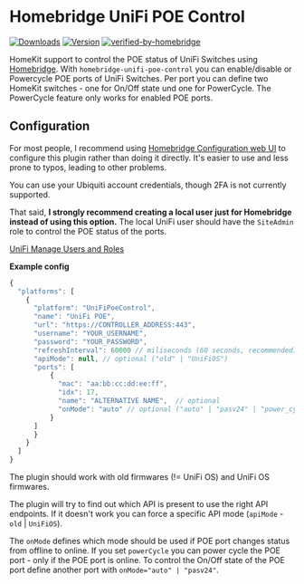 # Homebridge UniFi POE Control
[![Downloads](https://img.shields.io/npm/dt/homebridge-unifi-poe-control?color=%230559C9&logo=icloud&logoColor=%23FFFFFF&style=for-the-badge)](https://www.npmjs.com/package/homebridge-unifi-poe-control)
[![Version](https://img.shields.io/npm/v/homebridge-unifi-poe-control?color=%230559C9&label=Latest%20Version&logo=ubiquiti&logoColor=%23FFFFFF&style=for-the-badge)](https://www.npmjs.com/package/homebridge-poe-control)
[![verified-by-homebridge](https://img.shields.io/badge/homebridge-verified-blueviolet?color=%23491F59&style=for-the-badge&logoColor=%23FFFFFF&logo=homebridge)](https://github.com/homebridge/homebridge/wiki/Verified-Plugins#verified-plugins)

HomeKit support to control the POE status of UniFi Switches using [Homebridge](https://homebridge.io).
With `homebridge-unifi-poe-control` you can enable/disable or Powercycle POE ports of UniFi Switches. Per port you can define two HomeKit switches - one for On/Off state und one for PowerCycle.
The PowerCycle feature only works for enabled POE ports.

## Configuration

For most people, I recommend using [Homebridge Configuration web UI](https://github.com/oznu/homebridge-config-ui-x) to configure this plugin rather than doing it directly. It's easier to use and less prone to typos, leading to other problems.

You can use your Ubiquiti account credentials, though 2FA is not currently supported.

That said, **I strongly recommend creating a local user just for Homebridge instead of using this option.** The local UniFi user should have the `SiteAdmin` role to control the POE status of the ports.

[UniFi Manage Users and Roles](https://help.ui.com/hc/en-us/articles/1500011491541-UniFi-Manage-users-and-user-roles)

**Example config**

```js
{
  "platforms": [
    {
      "platform": "UniFiPoeControl",
      "name": "UniFi POE",
      "url": "https://CONTROLLER_ADDRESS:443",
      "username": "YOUR_USERNAME",
      "password": "YOUR_PASSWORD",
      "refreshInterval": 60000 // miliseconds (60 seconds, recommended) - optional
      "apiMode": null, // optional ("old" | "UniFiOS")
      "ports": [
          {
            "mac": "aa:bb:cc:dd:ee:ff",
            "idx": 17,
            "name": "ALTERNATIVE NAME",  // optional
            "onMode": "auto" // optional ("auto" | "pasv24" | "power_cycle")
          }
      ]
      }
    }
  ]
}
```

The plugin should work with old firmwares (!= UniFi OS) and UniFi OS firmwares.

The plugin will try to find out which API is present to use the right API endpoints.
If it doesn't work you can force a specific API mode (`apiMode` - `old` | `UniFiOS`).

The `onMode` defines which mode should be used if POE port changes status from offline to online. If you set `powerCycle` you can power cycle the POE port - only if the POE port is online. To control the On/Off state of the POE port define another port with `onMode="auto" | "pasv24"`.
